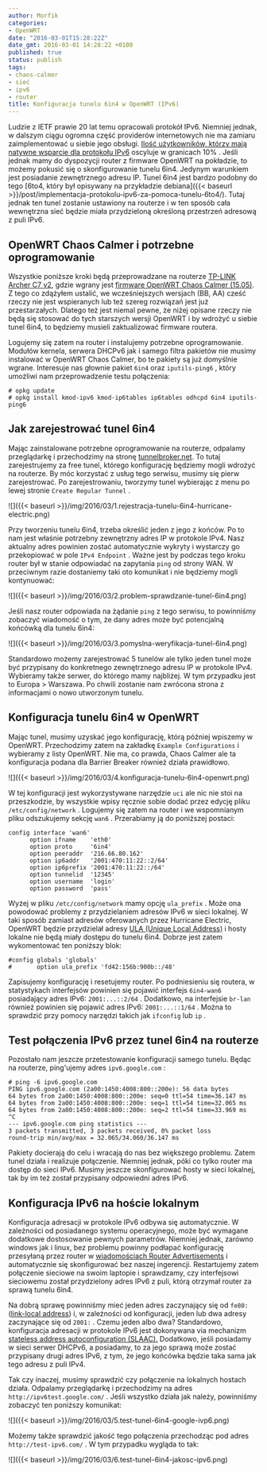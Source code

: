 ```yaml
---
author: Morfik
categories:
- OpenWRT
date: "2016-03-01T15:28:22Z"
date_gmt: 2016-03-01 14:28:22 +0100
published: true
status: publish
tags:
- chaos-calmer
- sieć
- ipv6
- router
title: Konfiguracja tunelu 6in4 w OpenWRT (IPv6)
---
```


Ludzie z IETF prawie 20 lat temu opracowali protokół IPv6. Niemniej jednak, w dalszym ciągu ogromna
część providerów internetowych nie ma zamiaru zaimplementować u siebie jego obsługi. [Ilość
użytkowników, którzy mają natywne wsparcie dla protokołu
IPv6](http://www.google.com/intl/pl/ipv6/statistics.html) oscyluje w granicach 10% . Jeśli jednak
mamy do dyspozycji router z firmware OpenWRT na pokładzie, to możemy pokusić się o skonfigurowanie
tunelu 6in4. Jedynym warunkiem jest posiadanie zewnętrznego adresu IP. Tunel 6in4 jest bardzo
podobny do tego [6to4, który był opisywany na przykładzie
debiana]({{< baseurl >}}/post/implementacja-protokolu-ipv6-za-pomoca-tunelu-6to4/). Tutaj jednak
ten tunel zostanie ustawiony na routerze i w ten sposób cała wewnętrzna sieć będzie miała
przydzieloną określoną przestrzeń adresową z puli IPv6.

<!--more-->
## OpenWRT Chaos Calmer i potrzebne oprogramowanie

Wszystkie poniższe kroki będą przeprowadzane na routerze [TP-LINK Archer C7
v2](http://www.tp-link.com.pl/products/details/cat-9_Archer-C7.html), gdzie wgrany jest [firmware
OpenWRT Chaos Calmer (15.05)](http://eko.one.pl/). Z tego co zdążyłem ustalić, we wcześniejszych
wersjach (BB, AA) cześć rzeczy nie jest wspieranych lub też szereg rozwiązań jest już
przestarzałych. Dlatego też jest niemal pewne, że niżej opisane rzeczy nie będą się stosować do
tych starszych wersji OpenWRT i by wdrożyć u siebie tunel 6in4, to będziemy musieli zaktualizować
firmware routera.

Logujemy się zatem na router i instalujemy potrzebne oprogramowanie. Modułów kernela, serwera DHCPv6
jak i samego filtra pakietów nie musimy instalować w OpenWRT Chaos Calmer, bo te pakiety są już
domyślnie wgrane. Interesuje nas głownie pakiet `6in4` oraz `iputils-ping6` , który umożliwi nam
przeprowadzenie testu połączenia:

    # opkg update
    # opkg install kmod-ipv6 kmod-ip6tables ip6tables odhcpd 6in4 iputils-ping6

## Jak zarejestrować tunel 6in4

Mając zainstalowane potrzebne oprogramowanie na routerze, odpalamy przeglądarkę i przechodzimy na
stronę [tunnelbroker.net](https://tunnelbroker.net/). To tutaj zarejestrujemy za free tunel, którego
konfigurację będziemy mogli wdrożyć na routerze. By móc korzystać z usług tego serwisu, musimy się
pierw zarejestrować. Po zarejestrowaniu, tworzymy tunel wybierając z menu po lewej stronie `Create
Regular Tunnel` .

![]({{< baseurl >}}/img/2016/03/1.rejestracja-tunelu-6in4-hurricane-electric.png)

Przy tworzeniu tunelu 6in4, trzeba określić jeden z jego z końców. Po to nam jest właśnie potrzebny
zewnętrzny adres IP w protokole IPv4. Nasz aktualny adres powinien zostać automatycznie wykryty i
wystarczy go przekopiować w pole `IPv4 Endpoint` . Ważne jest by podczas tego kroku router był w
stanie odpowiadać na zapytania `ping` od strony WAN. W przeciwnym razie dostaniemy taki oto
komunikat i nie będziemy mogli kontynuować:

![]({{< baseurl >}}/img/2016/03/2.problem-sprawdzanie-tunel-6in4.png)

Jeśli nasz router odpowiada na żądanie `ping` z tego serwisu, to powinniśmy zobaczyć wiadomość o
tym, że dany adres może być potencjalną końcówką dla tunelu 6in4:

![]({{< baseurl >}}/img/2016/03/3.pomyslna-weryfikacja-tunel-6in4.png)

Standardowo możemy zarejestrować 5 tunelów ale tylko jeden tunel może być przypisany do konkretnego
zewnętrznego adresu IP w protokole IPv4. Wybieramy także serwer, do którego mamy najbliżej. W tym
przypadku jest to Europa \> Warszawa. Po chwili zostanie nam zwrócona strona z informacjami o nowo
utworzonym tunelu.

## Konfiguracja tunelu 6in4 w OpenWRT

Mając tunel, musimy uzyskać jego konfigurację, którą później wpiszemy w OpenWRT. Przechodzimy zatem
na zakładkę `Example Configurations` i wybieramy z listy OpenWRT. Nie ma, co prawda, Chaos Calmer
ale ta konfiguracja podana dla Barrier Breaker również działa prawidłowo.

![]({{< baseurl >}}/img/2016/03/4.konfiguracja-tunelu-6in4-openwrt.png)

W tej konfiguracji jest wykorzystywane narzędzie `uci` ale nic nie stoi na przeszkodzie, by
wszystkie wpisy ręcznie sobie dodać przez edycję pliku `/etc/config/network` . Logujemy się zatem na
router i we wspomnianym pliku odszukujemy sekcję `wan6` . Przerabiamy ją do poniższej postaci:

    config interface 'wan6'
          option ifname    'eth0'
          option proto     '6in4'
          option peeraddr  '216.66.80.162'
          option ip6addr   '2001:470:11:22::2/64'
          option ip6prefix '2001:470:11:22::/64'
          option tunnelid  '12345'
          option username  'login'
          option password  'pass'

Wyżej w pliku `/etc/config/network` mamy opcję `ula_prefix` . Może ona powodować problemy z
przydzielaniem adresów IPv6 w sieci lokalnej. W taki sposób zamiast adresów oferowanych przez
Hurricane Electric, OpenWRT będzie przydzielał adresy [ULA (Unique Local
Address)](https://en.wikipedia.org/wiki/Unique_local_address) i hosty lokalne nie będą miały dostępu
do tunelu 6in4. Dobrze jest zatem wykomentować ten poniższy blok:

    #config globals 'globals'
    #       option ula_prefix 'fd42:156b:900b::/48'

Zapisujemy konfigurację i resetujemy router. Po podniesieniu się routera, w statystykach interfejsów
powinien się pojawić interfejs `6in4-wan6` posiadający adres IPv6: `2001:...::2/64` . Dodatkowo, na
interfejsie `br-lan` również powinien się pojawić adres IPv6: `2001:...::1/64` . Można to sprawdzić
przy pomocy narzędzi takich jak `ifconfig` lub `ip` .

## Test połączenia IPv6 przez tunel 6in4 na routerze

Pozostało nam jeszcze przetestowanie konfiguracji samego tunelu. Będąc na routerze, ping'ujemy adres
`ipv6.google.com` :

    # ping -6 ipv6.google.com
    PING ipv6.google.com (2a00:1450:4008:800::200e): 56 data bytes
    64 bytes from 2a00:1450:4008:800::200e: seq=0 ttl=54 time=36.147 ms
    64 bytes from 2a00:1450:4008:800::200e: seq=1 ttl=54 time=32.065 ms
    64 bytes from 2a00:1450:4008:800::200e: seq=2 ttl=54 time=33.969 ms
    ^C
    --- ipv6.google.com ping statistics ---
    3 packets transmitted, 3 packets received, 0% packet loss
    round-trip min/avg/max = 32.065/34.060/36.147 ms

Pakiety docierają do celu i wracają do nas bez większego problemu. Zatem tunel działa i realizuje
połączenie. Niemniej jednak, póki co tylko router ma dostęp do sieci IPv6. Musimy jeszcze
skonfigurować hosty w sieci lokalnej, tak by im też został przypisany odpowiedni adres IPv6.

## Konfiguracja IPv6 na hoście lokalnym

Konfiguracja adresacji w protokole IPv6 odbywa się automatycznie. W zależności od posiadanego
systemu operacyjnego, może być wymagane dodatkowe dostosowanie pewnych parametrów. Niemniej jednak,
zarówno windows jak i linux, bez problemu powinny podłapać konfigurację przesyłaną przez router w
[wiadomościach Router
Advertisements](http://www.tcpipguide.com/free/t_ICMPv6RouterAdvertisementandRouterSolicitationMess.htm)
i automatycznie się skonfigurować bez naszej ingerencji. Restartujemy zatem połączenie sieciowe na
swoim laptopie i sprawdzamy, czy interfejsowi sieciowemu został przydzielony adres IPv6 z puli,
którą otrzymał router za sprawą tunelu 6in4.

Na dobrą sprawę powinniśmy mieć jeden adres zaczynający się od `fe80:` ([link-local
address](https://en.wikipedia.org/wiki/Link-local_address)) i, w zależności od konfiguracji, jeden
lub dwa adresy zaczynające się od `2001:` . Czemu jeden albo dwa? Standardowo, konfiguracja
adresacji w protokole IPv6 jest dokonywana via mechanizm [stateless address autoconfiguration
(SLAAC).](https://en.wikipedia.org/wiki/IPv6#Stateless_address_autoconfiguration_.28SLAAC.29)
Dodatkowo, jeśli posiadamy w sieci serwer DHCPv6, a posiadamy, to za jego sprawą może zostać
przypisany drugi adres IPv6, z tym, że jego końcówka będzie taka sama jak tego adresu z puli IPv4.

Tak czy inaczej, musimy sprawdzić czy połączenie na lokalnych hostach działa. Odpalamy przeglądarkę
i przechodzimy na adres `http://ipv6test.google.com/` . Jeśli wszystko działa jak należy, powinniśmy
zobaczyć ten poniższy komunikat:

![]({{< baseurl >}}/img/2016/03/5.test-tunel-6in4-google-ivp6.png)

Możemy także sprawdzić jakość tego połączenia przechodząc pod adres `http://test-ipv6.com/` . W tym
przypadku wygląda to tak:

![]({{< baseurl >}}/img/2016/03/6.test-tunel-6in4-jakosc-ipv6.png)
